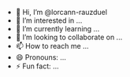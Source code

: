- 👋 Hi, I’m @lorcann-rauzduel
- 👀 I’m interested in ...
- 🌱 I’m currently learning ...
- 💞️ I’m looking to collaborate on ...
- 📫 How to reach me ...
- 😄 Pronouns: ...
- ⚡ Fun fact: ...

<!---
lorcann-rauzduel/lorcann-rauzduel is a ✨ special ✨ repository because its `README.md` (this file) appears on your GitHub profile.
You can click the Preview link to take a look at your changes.
--->
